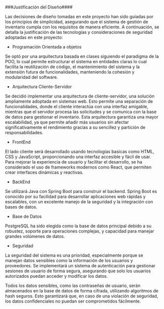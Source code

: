 ###Justificación del Diseño####

Las decisiones de diseño tomadas en este proyecto han sido guiadas por los principios de simplicidad, asegurando que el sistema de gestión de inventario cumpla con los requisitos de manera eficiente. A continuación, se detalla la justificación de las tecnologías y consideraciones de seguridad adoptadas en este proyecto: 

- Programación Orientada a objetos 

Se optó por una arquitectura basada en clases siguiendo el paradigma de la POO, lo cual permite estructurar el sistema en entidades claras lo cual facilita la reutilización de código, el mantenimiento del sistema y la extensión futura de funcionalidades, manteniendo la cohesión y modularidad del software. 

- Arquitectura Cliente-Servidor 

Se decidió implementar una arquitectura de cliente-servidor, una solución ampliamente adoptada en sistemas web. Esto permite una separación de funcionalidades, donde el cliente interactúa con una interfaz amigable, mientras que el servidor procesa las solicitudes y se comunica con la base de datos para gestionar el inventario. Esta arquitectura garantiza una mayor escalabilidad, ya que permite añadir más usuarios sin afectar significativamente el rendimiento gracias a su sencillez y partición de responsabilidades. 

- FrontEnd 

El lado cliente será desarrollado usando tecnologías basicas como HTML, CSS y JavaScript, proporcionando una interfaz accesible y fácil de usar. Para mejorar la experiencia de usuario y facilitar el desarrollo, se ha considerado el uso de frameworks modernos como React, que permiten crear interfaces dinámicas y reactivas. 

- BackEnd 

Se utilizará Java con Spring Boot para construir el backend. Spring Boot es conocido por su facilidad para desarrollar aplicaciones web rápidas y escalables, con un excelente manejo de la seguridad y la integración con bases de datos. 

- Base de Datos 

PostgreSQL ha sido elegida como la base de datos principal debido a su robustez, soporte para operaciones complejas, y capacidad para manejar grandes volúmenes de datos. 

- Seguridad  

La seguridad del sistema es una prioridad, especialmente porque se manejan datos sensibles como la información de los usuarios y proveedores. Se implementará un sistema de autenticación para gestionar sesiones de usuario de forma segura, asegurando que solo los usuarios autorizados puedan acceder y modificar los datos. 

Todos los datos sensibles, como las contraseñas de usuario, serán almacenados en la base de datos de forma cifrada, utilizando algoritmos de hash seguros. Esto garantizará que, en caso de una violación de seguridad, los datos confidenciales no puedan ser comprometidos fácilmente.
